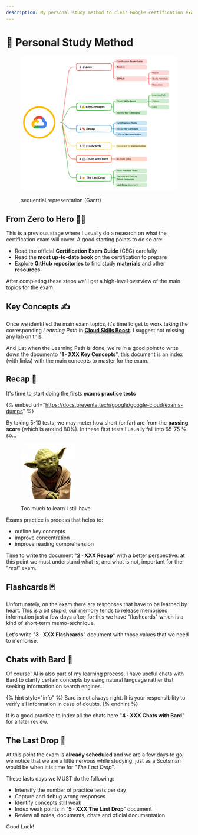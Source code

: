 ```yaml
---
description: My personal study method to clear Google certification exams
---
```


# 🔰 Personal Study Method

<figure><img src="../.gitbook/assets/image.png" alt=""><figcaption><p>sequential representation (Gantt)</p></figcaption></figure>

## From Zero to Hero 🦸‍♂️

This is a previous stage where I usually do a research on what the certification exam will cover. A good starting points to do so are:

* Read the official **Certification Exam Guide** (CEG) carefully
* Read the **most up-to-date book** on the certification to prepare
* Explore **GitHub repositories** to find study **materials** and other **resources**

After completing these steps we'll get a high-level overview of the main topics for the exam.

## Key Concepts ✍

Once we identified the main exam topics, it's time to get to work taking the corresponding _Learning Path_ in [**Cloud Skills Boost**](https://www.cloudskillsboost.google/). I suggest not missing any lab on this.

And just when the Learning Path is done, we're in a good point to write down the documento "**1 · XXX Key Concepts**", this document is an index (with links) with the main concepts to master for the exam.

## Recap 🔖

It's time to start doing the firsts **exams practice tests**&#x20;

{% embed url="https://docs.preventa.tech/google/google-cloud/exams-dumps" %}

By taking 5-10 tests, we may meter how short (or far) are from the **passing score** (which is around 80%). In these first tests I usually fall into 65-75 % so...&#x20;

<figure><img src="../.gitbook/assets/yoda-png-transparent.png" alt="" width="150"><figcaption><p>Too much to learn I still have</p></figcaption></figure>

Exams practice is process that helps to:

* outline key concepts
* improve concentration&#x20;
* improve reading comprehension

Time to write the document "**2 · XXX Recap**" with a better perspective: at this point we must understand what is, and what is not, important for the "_real_" exam.&#x20;

## Flashcards 🃏

Unfortunately, on the exam there are responses that have to be learned by heart. This is a bit stupid,  our memory tends to release memorised information just a few days after; for this we have "flashcards" which is a kind of short-term memo-technique.

Let's write "**3 · XXX Flashcards**" document with those values that we need to memorise.&#x20;

## Chats with Bard 🤖

Of course! AI is also part of my learning process. I have useful chats with Bard to clarify certain concepts by using natural language rather that seeking information on search engines.

{% hint style="info" %}
Bard is not always right. It is your responsibility to verify all information in case of doubts.
{% endhint %}

It is a good practice to index all the chats here "**4 · XXX Chats with Bard**" for a later review.

## The Last Drop 🍺

At this point the exam is **already scheduled** and we are a few days to go; we notice that we are a little nervous while studying, just as a Scotsman would be when it is time for "_The Last Drop_".

These lasts days we MUST do the following:

* Intensify the number of practice tests per day
* Capture and debug wrong responses
* Identify concepts still weak&#x20;
* Index weak points in "**5 · XXX The Last Drop**" document
* Review all notes, documents, chats and oficial documentation&#x20;

Good Luck!
